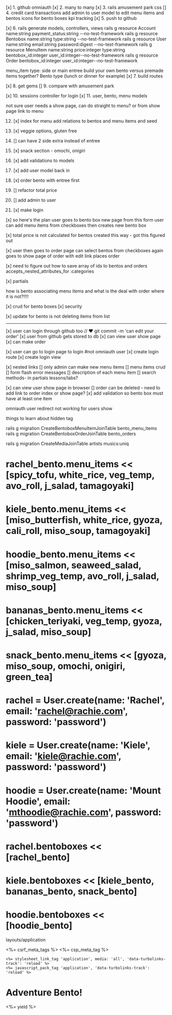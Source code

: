 [x] 1. github omniauth
[x] 2. many to many
[x] 3. rails amusement park css
[] 4. credit card transactions
        add admin to user model to edit menu items and bentos
        icons for bento boxes
        kpi tracking
[x] 5. push to github

[x] 6. rails generate models, controllers, views
rails g resource Account name:string payment_status:string --no-test-framework
rails g resource Bentobox name:string type:string --no-test-framework
rails g resource User name:string email:string password:digest --no-test-framework
rails g resource MenuItem name:string price:integer type:string bentobox_id:integer user_id:integer--no-test-framework
rails g resource Order bentobox_id:integer user_id:integer--no-test-framework


menu_item type: side or main entree
build your own bento versus premade items together?
Bento type (lunch or dinner for example)
[x] 7. build routes

[x] 8. get gems
[] 9. compare with amusement park

[x] 10. sessions controller for login
[x] 11. user, bento, menu models

not sure user needs a show page, can do straight to menu? or from show page link to menu

12. [x] index for menu
    add relations to bentos and menu items and seed 
13. [x] veggie options, gluten free
14. [] can have 2 side extra instead of entree
15. [x] snack section - omochi, onigiri
16. [x] add validations to models
17. [x] add user model back in
18. [x] order bento with entree first
19. [] refactor total price
20. [] add admin to user


21. [x] make login

[x] so here's the plan
user goes to bento box new page
from this form user can add menu items from checkboxes 
then creates new bento box

[x] total price is not calculated for bentos created this way - got this figured out

[x] user then goes to order page
can select bentos from checkboxes again
goes to show page of order with edit link
places order

[x] need to figure out how to save array of ids to bentos and orders
accepts_nested_attributes_for :categories


[x] partials

how is bento associating menu items and what is the deal with order where it is not?!!!!

[x] crud for bento boxes
[x] security

[x] update for bento is not deleting items from list

----------------------------------------------------------------------------------
[x] user can login through github too  // ♥ git commit -m 'can edit your order' 
    [x] user from github gets stored to db
    [x] can view user show page
    [x] can make order

[x] user can go to login page to login #not omniauth user
    [x] create login route
    [x] create login view

[x] nested links
[] only admin can make new menu items
[] menu items crud
[] form flash error messages
[] description of each menu item
[] search methods- in partials lessons/labs?

[x] can view user show page in browser
[] order can be deleted - need to add link to order index or show page?
[x] add validation so bento box must have at least one item



omniauth user
redirect not working for users show

things to learn about hidden tag

rails g migration CreateBentoboxMenuItemJoinTable bento_menu_items
rails g migration CreateBentoboxOrderJoinTable bento_orders

rails g migration CreateMediaJoinTable artists musics:uniq

# rachel_bento.menu_items << [spicy_tofu, white_rice, veg_temp, avo_roll, j_salad, tamagoyaki]
# kiele_bento.menu_items << [miso_butterfish, white_rice, gyoza, cali_roll, miso_soup, tamagoyaki]
# hoodie_bento.menu_items << [miso_salmon, seaweed_salad, shrimp_veg_temp, avo_roll, j_salad, miso_soup]
# bananas_bento.menu_items << [chicken_teriyaki, veg_temp, gyoza, j_salad, miso_soup]
# snack_bento.menu_items << [gyoza, miso_soup, omochi, onigiri, green_tea]

# rachel = User.create(name: 'Rachel', email: 'rachel@rachie.com', password: 'password')
# kiele = User.create(name: 'Kiele', email: 'kiele@rachie.com', password: 'password')
# hoodie = User.create(name: 'Mount Hoodie', email: 'mthoodie@rachie.com', password: 'password')

# rachel.bentoboxes << [rachel_bento]
# kiele.bentoboxes << [kiele_bento, bananas_bento, snack_bento]
# hoodie.bentoboxes << [hoodie_bento]
<!--<li>Price: <%= menu_item.price %></li>
            <li>Item Type: <%= menu_item.item_type %></li>
            <% bento.menu_items.order_array_by_item_type.each do |menu_item| %>
            --> 

layouts/application
<!DOCTYPE html>
<html>
  <head>
    <title>Bento</title>
    <%= csrf_meta_tags %>
    <%= csp_meta_tag %>

    <%= stylesheet_link_tag 'application', media: 'all', 'data-turbolinks-track': 'reload' %>
    <%= javascript_pack_tag 'application', 'data-turbolinks-track': 'reload' %>
  </head>

  <body>
  <h1>Adventure Bento!</h1>
    <%= yield %>
  </body>
</html>
